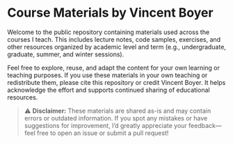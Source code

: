 
# Course Materials by Vincent Boyer

Welcome to the public repository containing materials used across the courses I teach. This includes lecture notes, code samples, exercises, and other resources organized by academic level and term (e.g., undergraduate, graduate, summer, and winter sessions).

Feel free to explore, reuse, and adapt the content for your own learning or teaching purposes. If you use these materials in your own teaching or redistribute them, please cite this repository or credit Vincent Boyer. It helps acknowledge the effort and supports continued sharing of educational resources.


> ⚠️ **Disclaimer:** These materials are shared as-is and may contain errors or outdated information. If you spot any mistakes or have suggestions for improvement, I’d greatly appreciate your feedback—feel free to open an issue or submit a pull request!


